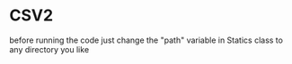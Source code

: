 # CSV2

before running the code just change the "path" variable in Statics class to any directory you like
